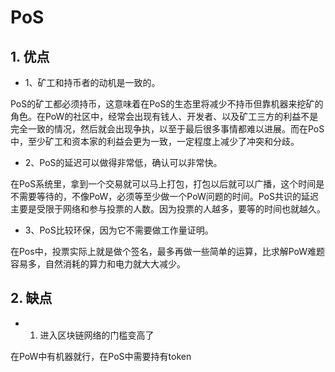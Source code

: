 # PoS

## 1. 优点
- 1、矿工和持币者的动机是一致的。

PoS的矿工都必须持币，这意味着在PoS的生态里将减少不持币但靠机器来挖矿的角色。在PoW的社区中，经常会出现有钱人、开发者、以及矿工三方的利益不是完全一致的情况，然后就会出现争执，以至于最后很多事情都难以进展。而在PoS中，至少矿工和资本家的利益会更为一致，一定程度上减少了冲突和分歧。

- 2、PoS的延迟可以做得非常低，确认可以非常快。

在PoS系统里，拿到一个交易就可以马上打包，打包以后就可以广播，这个时间是不需要等待的，不像PoW，必须等至少做一个PoW问题的时间。PoS共识的延迟主要是受限于网络和参与投票的人数。因为投票的人越多，要等的时间也就越久。

- 3、PoS比较环保，因为它不需要做工作量证明。

在Pos中，投票实际上就是做个签名，最多再做一些简单的运算，比求解PoW难题容易多，自然消耗的算力和电力就大大减少。

## 2. 缺点
- 1. 进入区块链网络的门槛变高了

在PoW中有机器就行，在PoS中需要持有token
